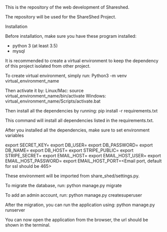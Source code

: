 This is the repository of the web development of Shareshed.

The repository will be used for the ShareShed Project.

Installation

Before installation, make sure you have these program installed:
- python 3 (at least 3.5)
- mysql

It is recommended to create a virtual environment to keep the dependency of
this project isolated from other project.

To create virtual environment, simply run:
Python3 -m venv virtual_environment_name

Then activate it by:
Linux/Mac:
source virtual_environment_name/bin/activate
Windows:
virtual_environment_name/Scripts/activate.bat

Then install all the dependencies by running:
pip install -r requirements.txt

This command will install all dependencies listed in the requirements.txt.

After you installed all the dependencies, make sure to set environment variables

export SECRET_KEY=<Application secret key>
export DB_USER=<Database user>
export DB_PASSWORD=<Database user password>
export DB_NAME=<Database name>
export DB_HOST=<Database url>
export STRIPE_PUBLIC=<Stripe public key>
export STRIPE_SECRET=<Stripe secret key>
export EMAIL_HOST=<Email host>
export EMAIL_HOST_USER=<Email address>
export EMAIL_HOST_PASSWORD=<Email password>
export EMAIL_HOST_PORT=<Email port, default for ssl should be 465>

These environment will be imported from share_shed/settings.py.

To migrate the database, run:
python manage.py migrate

To add an admin account, run:
python manage.py createsuperuser

After the migration, you can run the application using:
python manage.py runserver

You can now open the application from the browser,
the url should be shown in the terminal.
